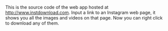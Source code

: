 This is the source code of the web app hosted at http://www.instdownload.com. Input a link to an Instagram web page, it shows you all the images and videos on that page. Now you can right click to download any of them.
